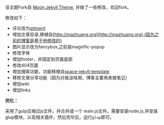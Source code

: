 
该主题Fork自 [Moon Jekyll Theme](https://github.com/TaylanTatli/Moon), 并做了一些修改，欢迎fork。

修改如下：
- 评论改为[gitment](https://github.com/imsun/gitment)
- 增加文章目录,移植自[http://mazhuang.org](http://mazhuang.org),(因为之前的博客是基于他修改的)
- 图片显示改为fancybox,之前是magnific-popup
- 修改字体
- 增加footer，并固定到页面底部
- 修改404页面
- 增加搜索功能，功能移植自[space-jekyll-template](https://github.com/victorvoid/space-jekyll-template)
- 移除文章分享功能（因为对我没啥用，博客主要用来做笔记）
- 增加wiki
- 增加links

**优化：**

采用了gulp压缩过js文件，并合并成一个 main.js文件。需要安装node.js,并安装glup模块，以及相关插件，然后完毕后，运行`glup`即可。